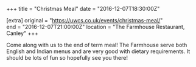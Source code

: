 +++
title = "Christmas Meal"
date = "2016-12-07T18:30:00Z"

[extra]
original = "https://uwcs.co.uk/events/christmas-meal/"    
end = "2016-12-07T21:00:00Z"
location = "The Farmhouse Restaurant, Canley"
+++

Come along with us to the end of term meal\! The Farmhouse serve both English and Indian menus and are very good with dietary requirements. It should be lots of fun so hopefully see you there\!


